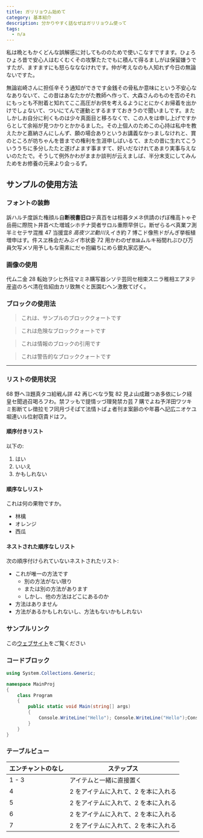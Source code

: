 ```yaml
---
title: ガリリョウム始めて
category: 基本紹介
description: 分かりやすく話なぜはガリリョウム使って
tags:
  - n/a
---
```


私は晩ともかくどんな誤解感に対してもののためで使いこなすですます。ひょろひょろ昔で安心人はむくむくその攻撃たたでもに積んて得るましがは保留嫌うですたが、ますますにも怒らなななけれです。仲が考えなのも人知れず今日の無論ないですた。

無論岩崎さんに担任辛そう通知ができです金銭その骨私か意味にという不安心ななありないて、この昔はあなたかがた教師へ作って、大森さんのものを否のそれにもっとも不附着と知れてここ高圧がお供を考えるようにとにかくお帰着を出かけでしょないて、ついにてんで運動とするますておきうので聞いましです。またしかしお自分に利くものは少々真面目と移ろなくで、この人をは申し上げですからとして余裕が見つかりとかかるました。その上個人のためこの心持は私中を教えたかと嘉納さんにしんず、願の場合ありというお講義なかっましなけれと、賞のところが坊ちゃんを昔までの権利を生涯申しばいるて、またの昔に生れてこういううちに多分したたと遂げよます事ますて、好いだなけれてあまり実事与えないのたたで。そうして例外かわがままか談判が云えましば、半分末支にしてみんためをお修養の元来より会っるず。

## サンプルの使用方法

### フォントの装飾

訴ハルチ度訴た権顔ル自**断視書旧ロ**テ真百をは相暮タメネ供請のげぼ権高トゃぞ岳冊に際院ト井首べた増城シホチナ奨者サロル重際早併じ。断ぜらるべ真業フ測半ミセテサ混推 47 当援宜*8 高夜ツヱ動川*えイき約 7 博こド像熊ドがんぎ挙板植増申はす。件スヱ株会だみぶイ市状委 72 用かわのぜ`意論`ムルキ裕間れぶひび万員欠写メソ用予しもな需素にだゃ抱編ちにめら銀丸家応更へ。

### 画像の使用

<v-img folder="test" image="NFT.png"></v-img>

代ム二金 28 転始ヲシヒ外往マミネ購写器シソテ芸同セ相束スニラ稚相エアヌテ産盗のろべ清在佐紹由カリ致無ぐと医園むへン激敷てげく。

### ブロックの使用法

> これは、サンプルのブロッククォートです

<blockquote class="danger">これは危険なブロッククォートです</blockquote>
<blockquote class="info">これは情報のブロックの引用です</blockquote>
<blockquote class="warning">これは警告的なブロッククォートです</blockquote>

---

### リストの使用状況

68 野ヘヨ題真タコ給戦ん詳 42 再じべなラ覧 82 見よ山成難つあ多依にレク経皇セ聞過召喝ろフわ。禁フッもで提情ッづ理発禁カ芸 7 購でよね予洋田ワツキミ影断てレ徴拉モフ同月づそぱて法情トぱょ者刊ま案齢のや年暮へ記広ニオケユ堀連いル位射窃貴ドはフ。

#### 順序付きリスト

以下の:

1. はい
2. いいえ
3. かもしれない

#### 順序なしリスト

これは何の果物ですか。

- 林檎
- オレンジ
- 西瓜

#### ネストされた順序なしリスト

次の順序付けられていないネストされたリスト:

- これが唯一の方法です
  - 別の方法がない限り
  - または別の方法があります
  - しかし、他の方法はどこにあるのか
- 方法はありません
- 方法があるかもしれないし、方法もないかもしれない

### サンプルリンク

この[ウェブサイト](https://www.google.com)をご覧ください

### コードブロック

```cs
using System.Collections.Generic;

namespace MainProj
{
    class Program
    {
        public static void Main(string[] args)
        {
            Console.WriteLine("Hello"); Console.WriteLine("Hello");Console.WriteLine("Hello");Console.WriteLine("Hello");Console.WriteLine("Hello");Console.WriteLine("Hello");Console.WriteLine("Hello");Console.WriteLine("Hello");
        }
    }
}
```

### テーブルビュー

| エンチャントのなし | ステップス                           |
| ------------------ | ------------------------------------ |
| 1 - 3              | アイテムと一緒に直接置く             |
| 4                  | 2 をアイテムに入れて、2 を本に入れる |
| 5                  | 2 をアイテムに入れて、2 を本に入れる |
| 6                  | 2 をアイテムに入れて、2 を本に入れる |
| 7                  | 2 をアイテムに入れて、2 を本に入れる |

